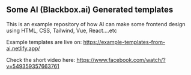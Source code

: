 ## Some AI (Blackbox.ai) Generated templates

This is an example repository of how AI can make some frontend design using HTML, CSS, Tailwind, Vue, React....etc

Example templates are live on:  https://example-templates-from-ai.netlify.app/


Check the short video here: https://www.facebook.com/watch/?v=549359357663761
